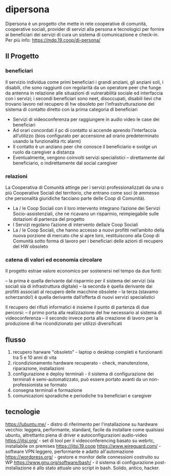 # dipersona
Dipersona è un progetto che mette in rete cooperative di comunità, cooperative sociali, provider di servizi alla persona e tecnologici per fornire ai beneficiari dei servizi di cura un sistema di comunicazione e check-in. Per più info: https://mdq.19.coop/di-persona/

## Il Progetto 
### beneficiari
Il servizio individua come primi beneficiari i grandi anziani, gli anziani soli, i disabili, che sono raggiunti con regolarità da un operatore peer che funge da antenna in relazione alle situazioni di vulnerabilità sociale ed interfaccia con i servizi; i secondi beneficiari sono neet, disoccupati, disabili lievi che trovano lavoro nel recupero di hw obsoleto per l’infrastrutturazione del sistema di contatto diretto con la prima categoria di beneficiari

- Servizi di videoconferenza per raggiungere in audio video le case dei beneficiari
- Ad orari concordati il pc di contatto si accende aprendo l’interfaccia all’utilizzo (bios configurato per accensione ad orario predeterminato usando la funzionalità rtc alarm)
- Il contatto è un anziano peer che conosce il beneficiario e svolge un ruolo da caregiver a distanza
- Eventualmente, vengono coinvolti servizi specialistici – direttamente dal beneficiario, o indirettamente dal social caregiver

### relazioni
La Cooperativa di Comunità attinge per i servizi professionalizzati da una o più Cooperative Sociali del territorio, che entrano come soci (è ammesso che personalità giuridiche facciano parte delle Coop di Comunità).

- La / le Coop Sociali con il loro intervento integrano l’azione dei Servizi Socio-assistenziali, che ne ricavano un risparmio, reimpiegabile sulle dotazioni di partenza del progetto
- I Servizi regolano l’azione di intervento della/e Coop Sociali
- La / le Coop Sociali, che hanno accesso a nuovi profitti nell’ambito della nuova porzione di mercato che si apre loro, restituiscono alla Coop di Comunità sotto forma di lavoro per i beneficiari delle azioni di recupero del HW obsoleto

### catena di valori ed economia circolare

Il progetto estrae valore economico per sostenersi nel tempo da due fonti:

– la prima è quella derivante dal risparmio per il sistema dei servizi (sia sociali sia di infrastruttura digitale) 
– la seconda è quella derivante dai profitti associati al recupero delle macchine obsolete 
– la terza (stavamo scherzando!) è quella derivante dall’offerta di nuovi servizi specialistici 

Il recupero dei rifiuti informatici è insieme il punto di partenza di due percorsi: 
– il primo porta alla realizzazione del hw necessario al sistema di videoconferenza 
– il secondo invece porta alla creazione di lavoro per la produzione di hw ricondizionato per utilizzi diversificati 

## flusso ##
1. recupero harware "obsoleto" - laptop o desktop completi e funzionanti tra 5 e 10 anni di vita
2. ricondizionamento hardware recuperato - check, manutenzione, riparazione, installazioni
3. configurazione e deploy terminali - il sistema di configurazione dei terminali è semi-automatizzato, può essere portato avanti da un non-professionista se formato
4. consegna terminali e formazione
5. comunicazioni sporadiche e periodiche tra beneficiari e caregiver

## tecnologie
https://lubuntu.me/ - distro di riferimento per l'installazione su hardware vecchio: leggera, performante, standard, facile da installare come qualsiasi ubuntu, altrettanto piena di driver e autoconfigurazioni audio-video
https://jitsi.org/ - set di tool per il videoconferencing basato su webrtc, installabile on premises https://jitsi.19.coop
https://www.wireguard.com/ - software VPN leggero, performante e adatto all'automazione
https://wordpress.org/ - gestore e monitor delle connessioni costruito su WP
https://www.gnu.org/software/bash/ - il sistema di configurazione post-installazione è allo stato attuale uno script in bash. Solido, antico, hacker.
